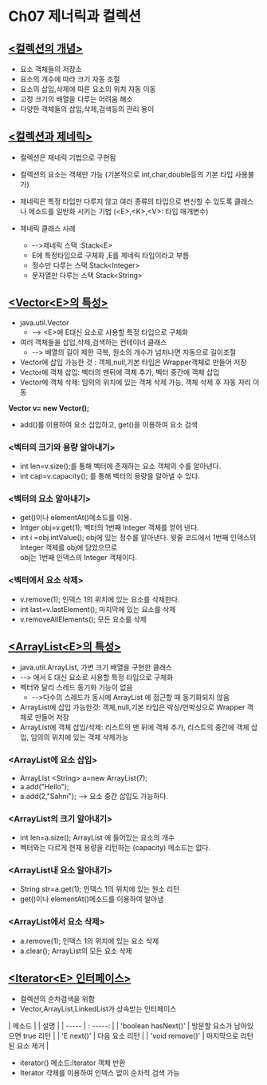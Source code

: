 # Ch07 제너릭과 컬렉션

## <u><컬렉션의 개념></u>
 
- 요소 객체들의 저장소
- 요소의 개수에 따라 크기 자동 조절
- 요소의 삽입,삭제에 따른 요소의 위치 자동 이동
- 고정 크기의 배열을 다루는 어려움 해소
- 다양한 객체들의 삽입,삭제,검색등의 관리 용이

## <u><컬렉션과 제네릭></u>
 
- 컬렉션은 제네릭 기법으로 구현됨
- 컬렉션의 요소는 객체만 가능 (기본적으로 int,char,double등의 기본 타입 사용불가)
- 제네릭은 특정 타입만 다루지 않고 여러 종류의 타입으로 변신할 수 있도록 클래스나 메소드를 일반화 시키는 기법 (\<E\>,\<K\>,\<V\>: 타입 매개변수)

- 제네릭 클래스 사례
  - -->제네릭 스택 :Stack\<E\> 
  -  E에 특정타입으로 구체화 ,E를 제네릭 타입이라고 부름
  - 정수만 다루는 스택 Stack\<Integer\>
  - 문자열만 다루는 스택 Stack\<String\>

 ## <u><Vector\<E\>의 특성></u>
 
- java.util.Vector
  - --> \<E\>에 E대신 요소로 사용할 특정 타입으로 구체화
- 여러 객체들을 삽입,삭제,검색하는 컨테이너 클래스
  - --> 배열의 길이 제한 극복, 원소의 개수가 넘처나면 자동으로 길이조절
- Vector에 삽입 가능한 것 : 객체,null,기본 타입은 Wrapper객체로 만들어 저장
- Vector에 객체 삽입: 벡터의 맨뒤에 객체 추가, 벡터 중간에 객체 삽입
- Vector에 객체 삭제: 임의의 위치에 있는 객체 삭제 가능, 객체 삭제 후 자동 자리 이동 

**Vector <Integer> v= new Vector<Integer>();**

- add()를 이용하여 요소 삽입하고, get()을 이용하여 요소 검색


### <벡터의 크기와 용량 알아내기>
- int len=v.size();를 통해 벡터에 존재하는 요소 객체의 수를 알아낸다.
- int cap=v.capacity(); 를 통해 벡터의 용량을 알아낼 수 있다.

### <벡터의 요소 알아내기>

- get()이나 elementAt()메소드를 이용.
- Intger obj=v.get(1); 벡터의 1번째 Integer 객체를 얻어 낸다.
- int i =obj.intValue();  obj에 있는 정수를 알아낸다. 윗줄 코드에서 1번째 인덱스의 Integer 객체를 obj에 담았으므로
 <br>obj는 1번째 인덱스의 Integer 객체이다.</br>

### <벡터에서 요소 삭제>

- v.remove(1); 인덱스 1의 위치에 있는 요소를 삭제한다.
- int last=v.lastElement(); 마지막에 있는 요소를 삭제
- v.removeAllElements(); 모든 요소를 삭제 

## <u><ArrayList\<E\>의 특성></u>

- java.util.ArrayList, 가변 크기 배열을 구현한 클래스
 - --> <E>에서 E 대신 요소로 사용할 특정 타입으로 구체화
- 벡터와 달리 스레드 동기화 기능이 없음 
  - -->다수의 스레드가 동시에 ArrayList 에 접근할 때 동기화되지 않음 
- ArrayList에 삽입 가능한것: 객체,null,기본 타입은 박싱/언박싱으로 Wrapper 객체로 만들어 저장
- ArrayList에 객체 삽입/삭제: 리스트의 맨 뒤에 객체 추가, 리스트의 중간에 객체 삽입, 임의의 위치에 있는 객체 삭제가능

### <ArrayList에 요소 삽입>
- ArrayList \<String\> a=new ArrayList<String>(7);
- a.add("Hello");
- a.add(2,"Sahni"); --> 요소 중간 삽입도 가능하다.

### <ArrayList의 크기 알아내기>
- int len=a.size(); ArrayList 에 들어있는 요소의 개수 
- 벡터와는 다르게 현재 용량을 리턴하는 (capacity) 메소드는 없다.

### <ArrayList내 요소 알아내기>
- String str=a.get(1); 인덱스 1의 위치에 있는 원소 리턴 
- get()이나 elementAt()메소드를 이용하여 알아냄

### <ArrayList에서 요소 삭제>
- a.remove(1); 인덱스 1의 위치에 있는 요소 삭제
- a.clear(); ArrayList의 모든 요소 삭제 

## <u><Iterator\<E\> 인터페이스></u>
- 컬렉션의 순차검색을 위함
- Vector<E>,ArrayList<E>,LinkedList<E>가 상속받는 인터페이스

| 메소드 |	| 설명 |
| ----- | : -----: | 
| 'boolean hasNext()' |	방문할 요소가 남아있으면 true 리턴 |
| 'E next()' |	다음 요소 리턴 |
| 'void remove()' |  마지막으로 리턴된 요소 제거 |
 
- iterator() 메소드:Iterator 객체 반환
- Iterator 갹체를 이용하여 인덱스 없이 순차적 검색 가능
